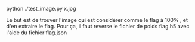 python ./test_image.py x.jpg

Le but est de trouver l'image qui est considérer comme le flag à 100% , et d'en extraire le flag.
Pour ça, il faut reverse le fichier de poids flag.h5 avec l'aide du fichier flag.json
